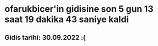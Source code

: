 # ofarukbicer'in gidisine son 5 gun 13 saat 19 dakika 43 saniye kaldi

## Gidis tarihi: 30.09.2022 :(